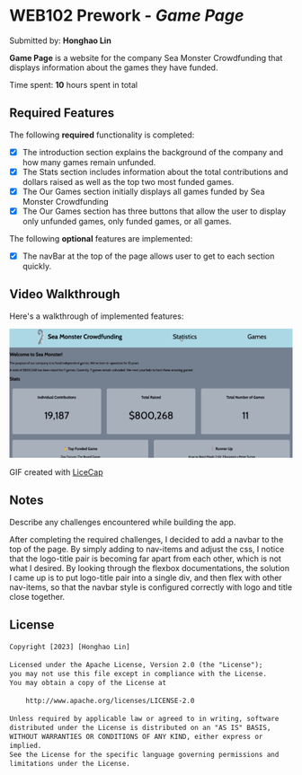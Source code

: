 # WEB102 Prework - *Game Page*

Submitted by: **Honghao Lin**

**Game Page** is a website for the company Sea Monster Crowdfunding that displays information about the games they have funded.

Time spent: **10** hours spent in total

## Required Features

The following **required** functionality is completed:

* [x] The introduction section explains the background of the company and how many games remain unfunded.
* [x] The Stats section includes information about the total contributions and dollars raised as well as the top two most funded games.
* [x] The Our Games section initially displays all games funded by Sea Monster Crowdfunding
* [x] The Our Games section has three buttons that allow the user to display only unfunded games, only funded games, or all games.

The following **optional** features are implemented:

* [x] The navBar at the top of the page allows user to get to each section quickly.

## Video Walkthrough

Here's a walkthrough of implemented features:

<img src='walkthru.gif' title='Video Walkthrough' width='' alt='Video Walkthrough' />

<!-- Replace this with whatever GIF tool you used! -->
GIF created with [LiceCap](https://www.cockos.com/licecap/)  
<!-- Recommended tools:
[Kap](https://getkap.co/) for macOS
[ScreenToGif](https://www.screentogif.com/) for Windows
[peek](https://github.com/phw/peek) for Linux. -->

## Notes

Describe any challenges encountered while building the app.

After completing the required challenges, I decided to add a navbar to the top of the page. By simply adding to nav-items and adjust the css, I notice that the logo-title pair is becoming far apart from each other, which is not what I desired. By looking through the flexbox documentations, the solution I came up is to put logo-title pair into a single div, and then flex with other nav-items, so that the navbar style is configured correctly with logo and title close together.  

## License

    Copyright [2023] [Honghao Lin]

    Licensed under the Apache License, Version 2.0 (the "License");
    you may not use this file except in compliance with the License.
    You may obtain a copy of the License at

        http://www.apache.org/licenses/LICENSE-2.0

    Unless required by applicable law or agreed to in writing, software
    distributed under the License is distributed on an "AS IS" BASIS,
    WITHOUT WARRANTIES OR CONDITIONS OF ANY KIND, either express or implied.
    See the License for the specific language governing permissions and
    limitations under the License.
